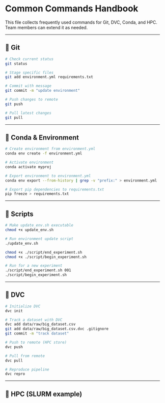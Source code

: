 # Common Commands Handbook

This file collects frequently used commands for Git, DVC, Conda, and HPC.
Team members can extend it as needed.

---

## 🔹 Git

```bash
# Check current status
git status

# Stage specific files
git add environment.yml requirements.txt

# Commit with message
git commit -m "update environment"

# Push changes to remote
git push

# Pull latest changes
git pull
```

---

## 🔹 Conda & Environment

```bash
# Create environment from environment.yml
conda env create -f environment.yml

# Activate environment
conda activate myproj

# Export environment to environment.yml
conda env export --from-history | grep -v "prefix:" > environment.yml

# Export pip dependencies to requirements.txt
pip freeze > requirements.txt
```

---

## 🔹 Scripts

```bash
# Make update_env.sh executable
chmod +x update_env.sh

# Run environment update script
./update_env.sh

chmod +x ./script/end_experiment.sh
chmod +x ./script/begin_experiment.sh

# Run for a new experiment
./script/end_experiment.sh 001
./script/begin_experiment.sh
```

---

## 🔹 DVC

```bash
# Initialize DVC
dvc init

# Track a dataset with DVC
dvc add data/raw/big_dataset.csv
git add data/raw/big_dataset.csv.dvc .gitignore
git commit -m "track dataset"

# Push to remote (HPC store)
dvc push

# Pull from remote
dvc pull

# Reproduce pipeline
dvc repro
```

---

## 🔹 HPC (SLURM example)

```bash

```
